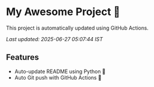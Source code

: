 # My Awesome Project 🚀

This project is automatically updated using GitHub Actions.

_Last updated: 2025-06-27 05:07:44 IST_

## Features
- Auto-update README using Python 🐍
- Auto Git push with GitHub Actions 🤖
